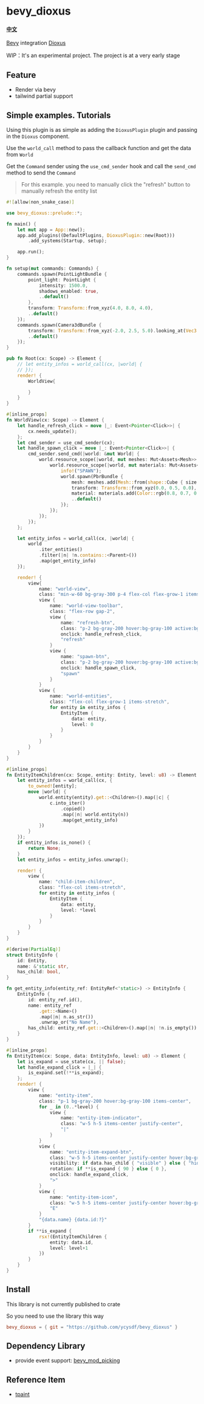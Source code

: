 # bevy_dioxus

<div>
    <h4>
        <a href="https://github.com/ycysdf/bevy_dioxus/blob/main/README-CN.md">中文</a>
    </h4>
</div>

[Bevy](https://github.com/bevyengine/bevy) integration [Dioxus](https://github.com/DioxusLabs/dioxus)

WIP：It's an experimental project. The project is at a very early stage

## Feature

- Render via bevy
- tailwind partial support

## Simple examples. Tutorials

Using this plugin is as simple as adding the `DioxusPlugin` plugin and passing in the `Dioxus` component.

Use the `world_call` method to pass the callback function and get the data from `World`

Get the `Command` sender using the `use_cmd_sender` hook and call the `send_cmd` method to send the `Command`

> For this example. you need to manually click the "refresh" button to manually refresh the entity list

```rust
#![allow(non_snake_case)]

use bevy_dioxus::prelude::*;

fn main() {
    let mut app = App::new();
    app.add_plugins((DefaultPlugins, DioxusPlugin::new(Root)))
        .add_systems(Startup, setup);

    app.run();
}

fn setup(mut commands: Commands) {
    commands.spawn(PointLightBundle {
        point_light: PointLight {
            intensity: 1500.0,
            shadows_enabled: true,
            ..default()
        },
        transform: Transform::from_xyz(4.0, 8.0, 4.0),
        ..default()
    });
    commands.spawn(Camera3dBundle {
        transform: Transform::from_xyz(-2.0, 2.5, 5.0).looking_at(Vec3::ZERO, Vec3::Y),
        ..default()
    });
}

pub fn Root(cx: Scope) -> Element {
    // let entity_infos = world_call(cx, |world| {
    // });
    render! {
        WorldView{

        }
    }
}

#[inline_props]
fn WorldView(cx: Scope) -> Element {
    let handle_refresh_click = move |_: Event<Pointer<Click>>| {
        cx.needs_update();
    };
    let cmd_sender = use_cmd_sender(cx);
    let handle_spawn_click = move |_: Event<Pointer<Click>>| {
        cmd_sender.send_cmd(|world: &mut World| {
            world.resource_scope(|world, mut meshes: Mut<Assets<Mesh>>| {
                world.resource_scope(|world, mut materials: Mut<Assets<StandardMaterial>>| {
                    info!("SPAWN");
                    world.spawn(PbrBundle {
                        mesh: meshes.add(Mesh::from(shape::Cube { size: 1.0 })),
                        transform: Transform::from_xyz(0.0, 0.5, 0.0),
                        material: materials.add(Color::rgb(0.8, 0.7, 0.6).into()),
                        ..default()
                    });
                });
            });
        });
    };

    let entity_infos = world_call(cx, |world| {
        world
            .iter_entities()
            .filter(|n| !n.contains::<Parent>())
            .map(get_entity_info)
    });

    render! {
        view{
            name: "world-view",
            class: "min-w-60 bg-gray-300 p-4 flex-col flex-grow-1 items-stretch gap-2",
            view {
                name: "world-view-toolbar",
                class: "flex-row gap-2",
                view {
                    name: "refresh-btn",
                    class: "p-2 bg-gray-200 hover:bg-gray-100 active:bg-blue-200",
                    onclick: handle_refresh_click,
                    "refresh"
                }
                view {
                    name: "spawn-btn",
                    class: "p-2 bg-gray-200 hover:bg-gray-100 active:bg-blue-200",
                    onclick: handle_spawn_click,
                    "spawn"
                }
            }
            view {
                name: "world-entities",
                class: "flex-col flex-grow-1 items-stretch",
                for entity in entity_infos {
                    EntityItem {
                        data: entity,
                        level: 0
                    }
                }
            }
        }
    }
}

#[inline_props]
fn EntityItemChildren(cx: Scope, entity: Entity, level: u8) -> Element {
    let entity_infos = world_call(cx, {
        to_owned![entity];
        move |world| {
            world.entity(entity).get::<Children>().map(|c| {
                c.into_iter()
                    .copied()
                    .map(|n| world.entity(n))
                    .map(get_entity_info)
            })
        }
    });
    if entity_infos.is_none() {
        return None;
    }
    let entity_infos = entity_infos.unwrap();

    render! {
        view {
            name: "child-item-children",
            class: "flex-col items-stretch",
            for entity in entity_infos {
                EntityItem {
                    data: entity,
                    level: *level
                }
            }
        }
    }
}

#[derive(PartialEq)]
struct EntityInfo {
    id: Entity,
    name: &'static str,
    has_child: bool,
}

fn get_entity_info(entity_ref: EntityRef<'static>) -> EntityInfo {
    EntityInfo {
        id: entity_ref.id(),
        name: entity_ref
            .get::<Name>()
            .map(|n| n.as_str())
            .unwrap_or("No Name"),
        has_child: entity_ref.get::<Children>().map(|n| !n.is_empty()) == Some(true),
    }
}

#[inline_props]
fn EntityItem(cx: Scope, data: EntityInfo, level: u8) -> Element {
    let is_expand = use_state(cx, || false);
    let handle_expand_click = |_| {
        is_expand.set(!**is_expand);
    };
    render! {
        view {
            name: "entity-item",
            class: "p-1 bg-gray-200 hover:bg-gray-100 items-center",
            for _ in (0..*level) {
                view {
                    name: "entity-item-indicator",
                    class: "w-5 h-5 items-center justify-center",
                    "|"
                }
            }
            view {
                name: "entity-item-expand-btn",
                class: "w-5 h-5 items-center justify-center hover:bg-gray-200",
                visibility: if data.has_child { "visible" } else { "hidden" },
                rotation: if **is_expand { 90 } else { 0 },
                onclick: handle_expand_click,
                ">"
            }
            view {
                name: "entity-item-icon",
                class: "w-5 h-5 items-center justify-center hover:bg-gray-200",
                "E"
            }
            "{data.name} {data.id:?}"
        }
        if **is_expand {
            rsx!(EntityItemChildren {
                entity: data.id,
                level: level+1
            })
        }
    }
}
```

## Install

This library is not currently published to crate

So you need to use the library this way

```toml
bevy_dioxus = { git = "https://github.com/ycysdf/bevy_dioxus" }
```

## Dependency Library

- provide event support: [bevy_mod_picking](https://github.com/aevyrie/bevy_mod_picking/)

## Reference Item

- [tpaint](https://github.com/dylanblokhuis/tpaint)